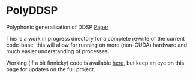 # PolyDDSP
Polyphonic generalisation of DDSP
[Paper](https://zenodo.org/records/10113134)

This is a work in progress directory for a complete rewrite of the current code-base, this will allow for running on more (non-CUDA) hardware and much easier understanding of processes. 

Working (if a bit finnicky) code is available [here](https://github.com/TeeJayBaker/PolyDDSP-Old), but keep an eye on this page for updates on the full project.
